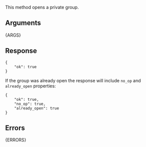 This method opens a private group.


## Arguments

{ARGS}


## Response

	{
		"ok": true
	}

If the group was already open the response will include `no_op` and
`already_open` properties:


	{
		"ok": true,
		"no_op": true,
		"already_open": true
	}


## Errors

{ERRORS}


